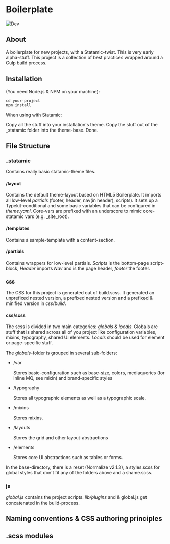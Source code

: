 Boilerplate
===========

![Dev](https://david-dm.org/felics/boilerplate.png)

## About

A boilerplate for new projects, with a Statamic-twist. This is very early alpha-stuff. This project is a collection of best practices wrapped around a Gulp build process.

## Installation

(You need Node.js & NPM on your machine):

```
cd your-project
npm install
```

When using with Statamic: 

Copy all the stuff into your installation's theme. Copy the stuff out of the _statamic folder into the theme-base. Done.

## File Structure

### _statamic

Contains really basic statamic-theme files. 

#### /layout

Contains the default theme-layout based on HTML5 Boilerplate. It imports all low-level *partials* (footer, header, nav(in header), scripts). It sets up a Typekit-conditional and some basic variables that can be configured in *theme.yaml*. Core-vars are prefixed with an underscore to mimic core-statamic vars (e.g. _site_root).

#### /templates

Contains a sample-template with a content-section.

#### /partials

Contains wrappers for low-level partials. *Scripts* is the bottom-page script-block, *Header* imports *Nav* and is the page header, *footer* the footer.

### css

The CSS for this project is generated out of build.scss. It generated an unprefixed nested version, a prefixed nested version and a prefixed & minified version in *css/build*.

#### css/scss

The scss is divided in two main categories: *globals & locals*. Globals are stuff that is shared across all of you project like configuration variables, mixins, typography, shared UI elements. *Locals* should be used for element or page-specific stuff.

The *globals*-folder is grouped in several sub-folders: 

 - /var 
 
   Stores basic-configuration such as base-size, colors, mediaqueries (for inline MQ, see mixin) and brand-specific styles
 - /typography
 
   Stores all typographic elements as well as a typographic scale.
 - /mixins
 
   Stores mixins.
 - /layouts
 
   Stores the grid and other layout-abstractions
 - /elements
 
   Stores core UI abstractions such as tables or forms.
   
In the base-directory, there is a reset (Normalize v2.1.3), a styles.scss for global styles that don't fit any of the folders above and a shame.scss.

### js

*global.js* contains the project scripts. *lib/plugins* and & global.js get concatenated in the build-process.

## Naming conventions & CSS authoring principles

## .scss modules


